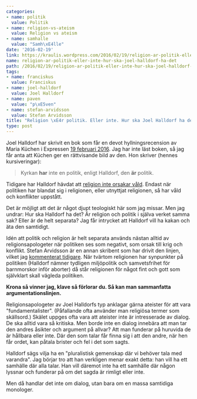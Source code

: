 ```yaml
---
categories:
- name: politik
  value: Politik
- name: religion-vs-ateism
  value: Religion vs ateism
- name: samhalle
  value: "Samh\xE4lle"
date: '2016-02-19'
link: https://kraulis.wordpress.com/2016/02/19/religion-ar-politik-eller-inte-hur-ska-joel-halldorf-ha-det/
name: religion-ar-politik-eller-inte-hur-ska-joel-halldorf-ha-det
path: /2016/02/19/religion-ar-politik-eller-inte-hur-ska-joel-halldorf-ha-det/
tags:
- name: franciskus
  value: Franciskus
- name: joel-halldorf
  value: Joel Halldorf
- name: paven
  value: "p\xE5ven"
- name: stefan-arvidsson
  value: Stefan Arvidsson
title: "Religion \xE4r politik. Eller inte. Hur ska Joel Halldorf ha det?"
type: post
---
```

Joel Halldorf har skrivit en bok som får en devot hyllningsrecension av Maria Küchen i Expressen [19 februari 2016](http://www.expressen.se/kultur/fler-kyrkliga-borde-vaga-vara-politiska/). Jag har inte läst boken, så jag får anta att Küchen ger en rättvisande bild av den. Hon skriver (hennes kursiveringar):

> Kyrkan **har** inte en politik, enligt Halldorf, den **är** politik.

Tidigare har Halldorf hävdat att [religion inte orsakar våld](http://www.expressen.se/kultur/joel-halldorf-religion-orsakar-inte-valdet/). Endast när politiken har blandat sig i religionen, eller utnyttjat religionen, så har våld och konflikter uppstått.

Det är möjligt att det är något djupt teologiskt här som jag missar. Men jag undrar: Hur ska Halldorf ha det? Är religion och politik i själva verket samma sak? Eller är de helt separata? Jag får intrycket att Halldorf vill ha kakan och äta den samtidigt.



Idén att politik och religion är helt separata används nästan alltid av religionsapologeter när politiken ses som negativt, som orsak till krig och konflikt. Stefan Arvidsson är en annan skribent som har drivit den linjen, vilket jag [kommenterat tidigare](/2015/12/23/politik-eller-religion-vad-menar-stefan-arvidsson/). När tvärtom religionen har synpunkter på politiken (Halldorf nämner tydligen miljöpolitik och samvetsfrihet för barnmorskor inför aborter) då står religionen för något fint och gott som självklart skall vägleda politiken.

**Krona så vinner jag, klave så förlorar du. Så kan man sammanfatta argumentationslinjen.**

Religionsapologeter av Joel Halldorfs typ anklagar gärna ateister för att vara "fundamentalister". (Påfallande ofta använder man religiösa termer som skällsord.) Skälet uppges ofta vara att ateister inte är intresserade av dialog. De ska alltid vara så kritiska. Men borde inte en dialog innebära att man tar den andres åsikter och argument på allvar? Att man funderar på huruvida de är hållbara eller inte. Där den som talar får finna sig i att den andre, när hen får ordet, kan påtala brister och fel i det som sagts.

Halldorf sägs vilja ha en "pluralistisk gemenskap där vi behöver tala med varandra". Jag börjar tro att han verkligen menar exakt detta: han vill ha ett samhälle där alla talar. Han vill däremot inte ha ett samhälle där någon lyssnar och funderar på om det sagda är rimligt eller inte. 

Men då handlar det inte om dialog, utan bara om en massa samtidiga monologer.

